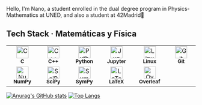 Hello, I'm Nano, a student enrolled in the dual degree program in Physics-Mathematics at UNED, and also a student at 42Madrid👋

## Tech Stack · Matemáticas y Física

<table>
  <tr>
    <td align="center" width="90">
      <img src="https://cdn.simpleicons.org/c/00599C" height="32" alt="C" title="C" /><br/>
      <sub><b>C</b></sub>
    </td>
    <td align="center" width="90">
      <img src="https://cdn.simpleicons.org/cplusplus/00599C" height="32" alt="C++" title="C++" /><br/>
      <sub><b>C++</b></sub>
    </td>
    <td align="center" width="90">
      <img src="https://cdn.simpleicons.org/python" height="32" alt="Python" title="Python" /><br/>
      <sub><b>Python</b></sub>
    </td>
    <td align="center" width="90">
      <img src="https://cdn.simpleicons.org/jupyter/F37626" height="32" alt="Jupyter Notebook" title="Jupyter Notebook" /><br/>
      <sub><b>Jupyter</b></sub>
    </td>
    <td align="center" width="90">
      <img src="https://cdn.simpleicons.org/linux" height="32" alt="Linux" title="Linux" /><br/>
      <sub><b>Linux</b></sub>
    </td>
    <td align="center" width="90">
      <img src="https://cdn.simpleicons.org/git" height="32" alt="Git" title="Git" /><br/>
      <sub><b>Git</b></sub>
    </td>
  </tr>
  <tr>
    <td align="center" width="90">
      <img src="https://cdn.simpleicons.org/numpy" height="32" alt="NumPy" title="NumPy" /><br/>
      <sub><b>NumPy</b></sub>
    </td>
    <td align="center" width="90">
      <img src="https://cdn.simpleicons.org/scipy" height="32" alt="SciPy" title="SciPy" /><br/>
      <sub><b>SciPy</b></sub>
    </td>
    <td align="center" width="90">
      <img src="https://cdn.simpleicons.org/sympy" height="32" alt="SymPy" title="SymPy" /><br/>
      <sub><b>SymPy</b></sub>
    </td>
    <td align="center" width="90">
      <img src="https://cdn.simpleicons.org/latex" height="32" alt="LaTeX" title="LaTeX" /><br/>
      <sub><b>LaTeX</b></sub>
    </td>
    <td align="center" width="90">
      <img src="https://cdn.simpleicons.org/overleaf/47A141" height="32" alt="Overleaf" title="Overleaf" /><br/>
      <sub><b>Overleaf</b></sub>
    </td>
  </tr>
</table>


</p>

[![Anurag's GitHub stats](https://github-readme-stats.vercel.app/api?username=NanoHtz&theme=tokyonight)](https://github.com/anuraghazra/github-readme-stats)
[![Top Langs](https://github-readme-stats.vercel.app/api/top-langs/?username=NanoHtz&layout=donut&theme=radical)](https://github.com/anuraghazra/github-readme-stats)

